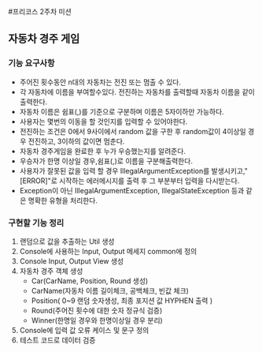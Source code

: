 #프리코스 2주차 미션

## 자동차 경주 게임

### 기능 요구사항

- 주어진 횟수동안 n대의 자동차는 전진 또는 멈출 수 있다.
- 각 자동차에 이름을 부여할수있다. 전진하는 자동차를 출력할때 자동차 이름을 같이 출력한다.
- 자동차 이름은 쉼표(,)를 기준으로 구분하며 이름은 5자이하만 가능하다.
- 사용자는 몇번의 이동을 할 것인지를 입력할 수 있어야한다.
- 전진하는 조건은 0에서 9사이에서 random 값을 구한 후 random값이 4이상일 경우 전진하고, 3이하의 값이면 멈춘다.
- 자동차 경주게임을 완료한 후 누가 우승했는지를 알려준다.
- 우승자가 한명 이상일 경우,쉼표(,)로 이름을 구분해출력한다.
- 사용자가 잘못된 값을 입력 할 경우 IllegalArgumentException를 발생시키고,"[ERROR]"로 시작하는 에러메시지를 출력 후 그 부분부터 입력을 다시받는다.
- Exception이 아닌 IllegalArgumentException, IllegalStateException 등과 같은 명확한 유형을 처리한다.

### 구현할 기능 정리
1. 랜덤으로 값을 추출하는 Util 생성
2. Console에 사용하는 Input, Output 메세지 common에 정의
3. Console Input, Output View 생성 
4. 자동차 경주 객체 생성
   - Car(CarName, Position, Round 생성)
   - CarName(자동차 이름 길이체크, 공백체크, 빈값 체크)
   - Position( 0~9 랜덤 숫자생성, 최종 포지션 값 HYPHEN 출력 )
   - Round(주어진 횟수에 대한 숫자 정규식 검증)
   - Winner(한명일 경우와 한명이상일 경우 분리)
5. Console에 입력 값 오류 케이스 및 문구 정의
6. 테스트 코드로 데이터 검증
